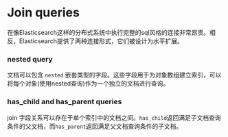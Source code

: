 # Join queries

在像Elasticsearch这样的分布式系统中执行完整的sql风格的连接非常昂贵。相反，Elasticsearch提供了两种连接形式，它们被设计为水平扩展。



### nested query

文档可以包含 `nested` 嵌套类型的字段。这些字段用于为对象数组建立索引，可以将每个对象(使用nested查询)作为一个独立的文档进行查询。



### has_child and has_parent queries

join 字段关系可以存在于单个索引中的文档之间。`has_child`返回满足子文档查询条件的父文档，而`has_parent`返回满足父文档查询条件的子文档。